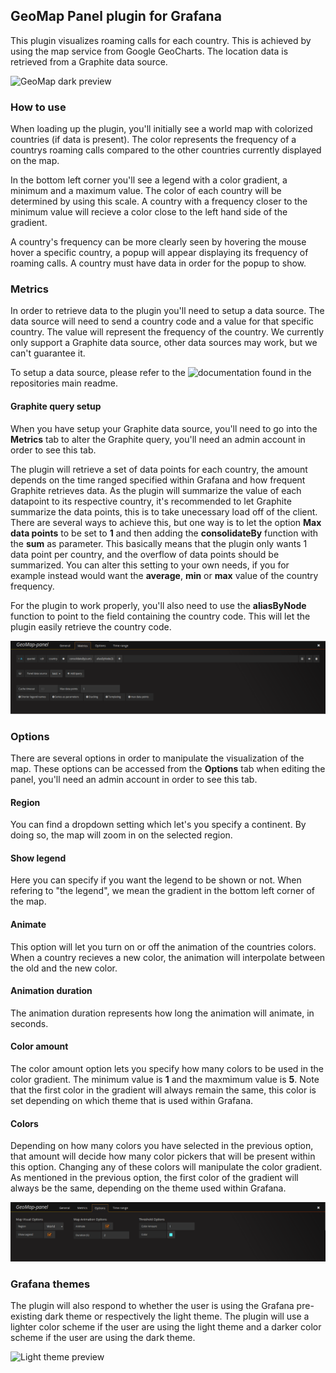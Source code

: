 ## GeoMap Panel plugin for Grafana

This plugin visualizes roaming calls for each country. This is achieved by using the map service from Google GeoCharts. The location data is retrieved from a Graphite data source.

![GeoMap dark preview](images/GeoMap_Preview_Dark.gif)

### How to use
When loading up the plugin, you'll initially see a world map with colorized countries (if data is present). The color represents the frequency of a countrys roaming calls compared to the other countries currently displayed on the map. 

In the bottom left corner you'll see a legend with a color gradient, a minimum and a maximum value. The color of each country will be determined by using this scale. A country with a frequency closer to the minimum value will recieve a color close to the left hand side of the gradient.

A country's frequency can be more clearly seen by hovering the mouse hover a specific country, a popup will appear displaying its frequency of roaming calls. A country must have data in order for the popup to show.

### Metrics
In order to retrieve data to the plugin you'll need to setup a data source. The data source will need to send a country code and a value for that specific country. The value will represent the frequency of the country. We currently only support a Graphite data source, other data sources may work, but we can't guarantee it.

To setup a data source, please refer to the ![documentation](https://github.com/flygare/QvantelFrontend#data-source-setup) found in the repositories main readme.

#### Graphite query setup
When you have setup your Graphite data source, you'll need to go into the **Metrics** tab to alter the Graphite query, you'll need an admin account in order to see this tab.

The plugin will retrieve a set of data points for each country, the amount depends on the time ranged specified within Grafana and how frequent Graphite retrieves data. As the plugin will summarize the value of each datapoint to its respective country, it's recommended to let Graphite summarize the data points, this is to take unecessary load off of the client. There are several ways to achieve this, but one way is to let the option **Max data points** to be set to **1** and then adding the **consolidateBy** function with the **sum** as parameter. This basically means that the plugin only wants 1 data point per country, and the overflow of data points should be summarized. You can alter this setting to your own needs, if you for example instead would want the **average**, **min** or **max** value of the country frequency.

For the plugin to work properly, you'll also need to use the **aliasByNode** function to point to the field containing the country code. This will let the plugin easily retrieve the country code.

![Metrics tab](images/Tab_Metrics.png)

### Options
There are several options in order to manipulate the visualization of the map. These options can be accessed from the **Options** tab when editing the panel, you'll need an admin account in order to see this tab.

#### Region
You can find a dropdown setting which let's you specify a continent. By doing so, the map will zoom in on the selected region.

#### Show legend
Here you can specify if you want the legend to be shown or not. When refering to "the legend", we mean the gradient in the bottom left corner of the map.

#### Animate
This option will let you turn on or off the animation of the countries colors. When a country recieves a new color, the animation will interpolate between the old and the new color.

#### Animation duration
The animation duration represents how long the animation will animate, in seconds. 

#### Color amount
The color amount option lets you specify how many colors to be used in the color gradient. The minimum value is **1** and the maxmimum value is **5**. Note that the first color in the gradient will always remain the same, this color is set depending on which theme that is used within Grafana.

#### Colors
Depending on how many colors you have selected in the previous option, that amount will decide how many color pickers that will be present within this option. Changing any of these colors will manipulate the color gradient. As mentioned in the previous option, the first color of the gradient will always be the same, depending on the theme used within Grafana.

![Options tab](images/Tab_Options.png)

### Grafana themes
The plugin will also respond to whether the user is using the Grafana pre-existing dark theme or respectively the light theme. The plugin will use a lighter color scheme if the user are using the light theme and a darker color scheme if the user are using the dark theme.

![Light theme preview](images/GeoMap_Preview_Light.gif)
